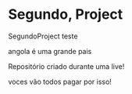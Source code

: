 # Segundo, Project
 SegundoProject teste
 
angola  é uma grande pais

 Repositório criado durante uma live!

voces vão todos pagar por isso!
